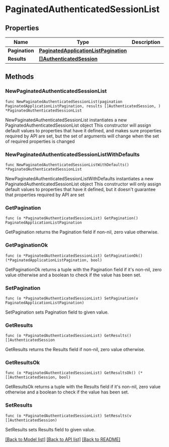 # PaginatedAuthenticatedSessionList

## Properties

Name | Type | Description | Notes
------------ | ------------- | ------------- | -------------
**Pagination** | [**PaginatedApplicationListPagination**](PaginatedApplicationListPagination.md) |  | 
**Results** | [**[]AuthenticatedSession**](AuthenticatedSession.md) |  | 

## Methods

### NewPaginatedAuthenticatedSessionList

`func NewPaginatedAuthenticatedSessionList(pagination PaginatedApplicationListPagination, results []AuthenticatedSession, ) *PaginatedAuthenticatedSessionList`

NewPaginatedAuthenticatedSessionList instantiates a new PaginatedAuthenticatedSessionList object
This constructor will assign default values to properties that have it defined,
and makes sure properties required by API are set, but the set of arguments
will change when the set of required properties is changed

### NewPaginatedAuthenticatedSessionListWithDefaults

`func NewPaginatedAuthenticatedSessionListWithDefaults() *PaginatedAuthenticatedSessionList`

NewPaginatedAuthenticatedSessionListWithDefaults instantiates a new PaginatedAuthenticatedSessionList object
This constructor will only assign default values to properties that have it defined,
but it doesn't guarantee that properties required by API are set

### GetPagination

`func (o *PaginatedAuthenticatedSessionList) GetPagination() PaginatedApplicationListPagination`

GetPagination returns the Pagination field if non-nil, zero value otherwise.

### GetPaginationOk

`func (o *PaginatedAuthenticatedSessionList) GetPaginationOk() (*PaginatedApplicationListPagination, bool)`

GetPaginationOk returns a tuple with the Pagination field if it's non-nil, zero value otherwise
and a boolean to check if the value has been set.

### SetPagination

`func (o *PaginatedAuthenticatedSessionList) SetPagination(v PaginatedApplicationListPagination)`

SetPagination sets Pagination field to given value.


### GetResults

`func (o *PaginatedAuthenticatedSessionList) GetResults() []AuthenticatedSession`

GetResults returns the Results field if non-nil, zero value otherwise.

### GetResultsOk

`func (o *PaginatedAuthenticatedSessionList) GetResultsOk() (*[]AuthenticatedSession, bool)`

GetResultsOk returns a tuple with the Results field if it's non-nil, zero value otherwise
and a boolean to check if the value has been set.

### SetResults

`func (o *PaginatedAuthenticatedSessionList) SetResults(v []AuthenticatedSession)`

SetResults sets Results field to given value.



[[Back to Model list]](../README.md#documentation-for-models) [[Back to API list]](../README.md#documentation-for-api-endpoints) [[Back to README]](../README.md)


